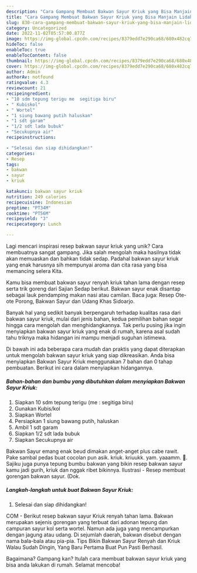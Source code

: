 ```yaml
---
description: "Cara Gampang Membuat Bakwan Sayur Kriuk yang Bisa Manjain Lidah"
title: "Cara Gampang Membuat Bakwan Sayur Kriuk yang Bisa Manjain Lidah"
slug: 830-cara-gampang-membuat-bakwan-sayur-kriuk-yang-bisa-manjain-lidah
category: Uncategorized
date: 2022-11-02T05:57:00.877Z
image: https://img-global.cpcdn.com/recipes/8379edd7e290ca68/680x482cq70/bakwan-sayur-kriuk-foto-resep-utama.jpg
hideToc: false
enableToc: true
enableTocContent: false
thumbnail: https://img-global.cpcdn.com/recipes/8379edd7e290ca68/680x482cq70/bakwan-sayur-kriuk-foto-resep-utama.jpg
cover: https://img-global.cpcdn.com/recipes/8379edd7e290ca68/680x482cq70/bakwan-sayur-kriuk-foto-resep-utama.jpg
author: Admin
authorAv: notfound
ratingvalue: 4.3
reviewcount: 21
recipeingredient:
- "10 sdm tepung terigu me  segitiga biru"
- " Kubiskol"
- " Wortel"
- "1 siung bawang putih haluskan"
- "1 sdt garam"
- "1/2 sdt lada bubuk"
- "Secukupnya air"
recipeinstructions:

- "Selesai dan siap dihidangkan!"
categories:
- Resep
tags:
- bakwan
- sayur
- kriuk

katakunci: bakwan sayur kriuk 
nutrition: 249 calories
recipecuisine: Indonesian
preptime: "PT34M"
cooktime: "PT56M"
recipeyield: "3"
recipecategory: Lunch

---
```





Lagi mencari inspirasi resep bakwan sayur kriuk yang unik? Cara membuatnya sangat gampang. Jika salah mengolah maka hasilnya tidak akan memuaskan dan bahkan tidak sedap. Padahal bakwan sayur kriuk yang enak harusnya sih mempunyai aroma dan cita rasa yang bisa memancing selera Kita.





Kamu bisa membuat bakwan sayur renyah kriuk tahan lama dengan resep serta trik goreng dari Sajian Sedap berikut. Bakwan sayur enak disantap sebagai lauk pendamping makan nasi atau camilan. Baca juga: Resep Ote-ote Porong, Bakwan Sayur dan Udang Khas Sidoarjo.

Banyak hal yang sedikit banyak berpengaruh terhadap kualitas rasa dari bakwan sayur kriuk, mulai dari jenis bahan, kedua pemilihan bahan segar hingga cara mengolah dan menghidangkannya. Tak perlu pusing jika ingin menyiapkan bakwan sayur kriuk yang enak di rumah, karena asal sudah tahu triknya maka hidangan ini mampu menjadi suguhan istimewa.






Di bawah ini ada beberapa cara mudah dan praktis yang dapat diterapkan untuk mengolah bakwan sayur kriuk yang siap dikreasikan. Anda bisa menyiapkan Bakwan Sayur Kriuk menggunakan 7 bahan dan 0 tahap pembuatan. Berikut ini cara dalam menyiapkan hidangannya.

<!--inarticleads1-->

##### Bahan-bahan dan bumbu yang dibutuhkan dalam menyiapkan Bakwan Sayur Kriuk:

1. Siapkan 10 sdm tepung terigu (me : segitiga biru)
1. Gunakan  Kubis/kol
1. Siapkan  Wortel
1. Persiapkan 1 siung bawang putih, haluskan
1. Ambil 1 sdt garam
1. Siapkan 1/2 sdt lada bubuk
1. Siapkan Secukupnya air


Bakwan Sayur emang enak beud dimakan anget-anget plus cabe rawit. Pake sambal pedas buat cocolan pun asik. kriuk. kriuukk. yam. yaaamm. 🤤. Sajiku juga punya tepung bumbu bakwan yang bikin resep bakwan sayur kamu jadi gurih, kriuk dan nggak ribet bikinnya. Ilustrasi - Resep membuat gorengan bakwan sayur. (Dok. 

<!--inarticleads2-->

##### Langkah-langkah untuk buat Bakwan Sayur Kriuk:


1. Selesai dan siap dihidangkan!

COM - Berikut resep bakwan sayur Kriuk renyah tahan lama. Bakwan merupakan sejenis gorengan yang terbuat dari adonan tepung dan campuran sayur kol serta wortel. Namun ada juga yang mencampurkan dengan jagung atau udang. Di sejumlah daerah, bakwan disebut dengan nama bala-bala atau pia-pia. Tips Bikin Bakwan Sayur Renyah dan Kriuk Walau Sudah Dingin, Yang Baru Pertama Buat Pun Pasti Berhasil. 

Bagaimana? Gampang kan? Itulah cara membuat bakwan sayur kriuk yang bisa anda lakukan di rumah. Selamat mencoba!
